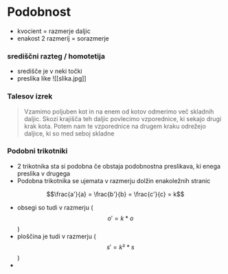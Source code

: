 # Podobnost
- kvocient = razmerje daljic
- enakost 2 razmerij = sorazmerje
### središčni razteg / homotetija
- središče je v neki točki
- preslika like
![[slika.jpg]]
### Talesov izrek
> Vzamimo poljuben kot in na enem od kotov odmerimo več skladnih daljic. Skozi krajišča teh daljic povlecimo vzporednice, ki sekajo drugi krak kota. Potem nam te vzporednice na drugem kraku odrežejo daljice, ki so med seboj skladne

### Podobni trikotniki
- 2 trikotnika sta si podobna če obstaja podobnostna preslikava, ki enega preslika v drugega
- Podobna trikotnika se ujemata v razmerju dolžin enakoležnih stranic

$$\frac{a'}{a} = \frac{b'}{b} = \frac{c'}{c} = k$$

- obsegi so tudi v razmerju ($$o' = k * o$$)
- ploščina je tudi v razmerju ($$ s' = k² * s$$)
- 